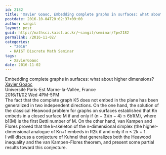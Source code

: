 ```yaml
---
id: 2182
title: 'Xavier Goaoc, Embedding complete graphs in surfaces: what about higher dimensions?'
postdate: 2016-10-04T20:02:37+09:00
author: sangil
layout: post
guid: http://mathsci.kaist.ac.kr/~sangil/seminar/?p=2182
permalink: /2016-11-02/
categories:
  - "2016"
  - KAIST Discrete Math Seminar
tags:
  - XavierGoaoc
date: 2016-11-02
---
```

<div class="talk">
  Embedding complete graphs in surfaces: what about higher dimensions?
</div>

<div class="speaker">
  <a href="http://monge.univ-mlv.fr/~goaoc/">Xavier Goaoc</a><br /> Université Paris-Est Marne-la-Vallée, France
</div>

<div class="date">
  2016/11/02 Wed 4PM-5PM
</div>

<div class="abstract">
  The fact that the complete graph K5 does not embed in the plane has been generalized in two independent directions. On the one hand, the solution of the classical Heawood problem for graphs on surfaces established that Kn embeds in a closed surface M if and only if (n − 3)(n − 4) ≤ 6b1(M), where b1(M) is the first Betti number of M. On the other hand, van Kampen and Flores proved that the k-skeleton of the n-dimensional simplex (the higher-dimensional analogue of Kn+1 embeds in R2k if and only if n ≤ 2k + 1.<br /> I will discuss a conjecture of Kuhnel that generalizes both the Heawood inequality and the van Kampen-Flores theorem, and present some partial results toward this conjecture.
</div>